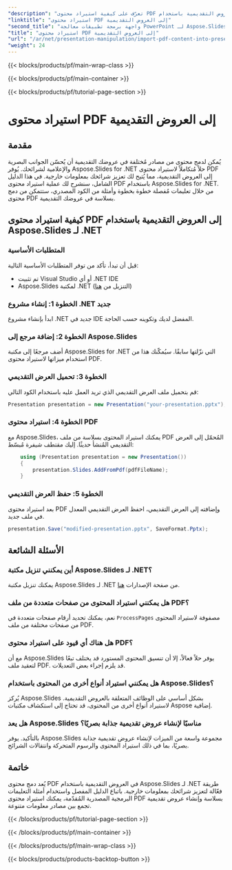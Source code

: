 ```yaml
---
"description": "تعرّف على كيفية استيراد محتوى PDF بسلاسة إلى العروض التقديمية باستخدام Aspose.Slides لـ .NET. سيساعدك هذا الدليل المفصل، مع الكود المصدري، على تحسين عروضك التقديمية من خلال دمج محتوى PDF خارجي."
"linktitle": "استيراد محتوى PDF إلى العروض التقديمية"
"second_title": "واجهة برمجة تطبيقات معالجة PowerPoint لـ Aspose.Slides .NET"
"title": "استيراد محتوى PDF إلى العروض التقديمية"
"url": "/ar/net/presentation-manipulation/import-pdf-content-into-presentations/"
"weight": 24
---
```


{{< blocks/products/pf/main-wrap-class >}}

{{< blocks/products/pf/main-container >}}

{{< blocks/products/pf/tutorial-page-section >}}

# استيراد محتوى PDF إلى العروض التقديمية


## مقدمة
يُمكن لدمج محتوى من مصادر مُختلفة في عروضك التقديمية أن يُحسّن الجوانب البصرية والإعلامية لشرائحك. يُوفر Aspose.Slides for .NET حلاً مُتكاملاً لاستيراد محتوى PDF إلى العروض التقديمية، مما يُتيح لك تعزيز شرائحك بمعلومات خارجية. في هذا الدليل الشامل، سنشرح لك عملية استيراد محتوى PDF باستخدام Aspose.Slides for .NET. من خلال تعليمات مُفصلة خطوة بخطوة وأمثلة من الكود المصدري، ستتمكن من دمج محتوى PDF بسلاسة في عروضك التقديمية.

## كيفية استيراد محتوى PDF إلى العروض التقديمية باستخدام Aspose.Slides لـ .NET

### المتطلبات الأساسية
قبل أن تبدأ، تأكد من توفر المتطلبات الأساسية التالية:
- تم تثبيت Visual Studio أو أي .NET IDE
- Aspose.Slides لمكتبة .NET (التنزيل من [هنا](https://releases.aspose.com/slides/net/))

### الخطوة 1: إنشاء مشروع .NET جديد
ابدأ بإنشاء مشروع .NET جديد في IDE المفضل لديك وتكوينه حسب الحاجة.

### الخطوة 2: إضافة مرجع إلى Aspose.Slides
أضف مرجعًا إلى مكتبة Aspose.Slides for .NET التي نزّلتها سابقًا. سيُمكّنك هذا من استخدام ميزاتها لاستيراد محتوى PDF.

### الخطوة 3: تحميل العرض التقديمي
قم بتحميل ملف العرض التقديمي الذي تريد العمل عليه باستخدام الكود التالي:

```csharp
Presentation presentation = new Presentation("your-presentation.pptx");
```

### الخطوة 4: استيراد محتوى PDF
مع Aspose.Slides، يمكنك استيراد المحتوى بسلاسة من ملف PDF المُحمّل إلى العرض التقديمي المُنشأ حديثًا. إليك مقتطف شيفرة مُبسّط:

```csharp
    using (Presentation presentation = new Presentation())
    {
        presentation.Slides.AddFromPdf(pdfFileName);
    }
```

### الخطوة 5: حفظ العرض التقديمي
بعد استيراد محتوى PDF وإضافته إلى العرض التقديمي، احفظ العرض التقديمي المعدل في ملف جديد.

```csharp
presentation.Save("modified-presentation.pptx", SaveFormat.Pptx);
```

## الأسئلة الشائعة

### أين يمكنني تنزيل مكتبة Aspose.Slides لـ .NET؟
يمكنك تنزيل مكتبة Aspose.Slides لـ .NET من صفحة الإصدارات [هنا](https://releases.aspose.com/slides/net/).

### هل يمكنني استيراد المحتوى من صفحات متعددة من ملف PDF؟
نعم، يمكنك تحديد أرقام صفحات متعددة في `ProcessPages` مصفوفة لاستيراد المحتوى من صفحات مختلفة من ملف PDF.

### هل هناك أي قيود على استيراد محتوى PDF؟
مع أن Aspose.Slides يوفر حلاً فعالاً، إلا أن تنسيق المحتوى المستورد قد يختلف تبعًا لتعقيد ملف PDF. قد يلزم إجراء بعض التعديلات.

### هل يمكنني استيراد أنواع أخرى من المحتوى باستخدام Aspose.Slides؟
يُركز Aspose.Slides بشكل أساسي على الوظائف المتعلقة بالعروض التقديمية. لاستيراد أنواع أخرى من المحتوى، قد تحتاج إلى استكشاف مكتبات Aspose إضافية.

### هل يعد Aspose.Slides مناسبًا لإنشاء عروض تقديمية جذابة بصريًا؟
بالتأكيد. يوفر Aspose.Slides مجموعة واسعة من الميزات لإنشاء عروض تقديمية جذابة بصريًا، بما في ذلك استيراد المحتوى والرسوم المتحركة وانتقالات الشرائح.

## خاتمة
يُعد دمج محتوى PDF في العروض التقديمية باستخدام Aspose.Slides لـ .NET طريقة فعّالة لتعزيز شرائحك بمعلومات خارجية. باتباع الدليل المفصل واستخدام أمثلة التعليمات البرمجية المصدرية المُقدّمة، يمكنك استيراد محتوى PDF بسلاسة وإنشاء عروض تقديمية تجمع بين مصادر معلومات متنوعة.

{{< /blocks/products/pf/tutorial-page-section >}}

{{< /blocks/products/pf/main-container >}}

{{< /blocks/products/pf/main-wrap-class >}}

{{< blocks/products/products-backtop-button >}}